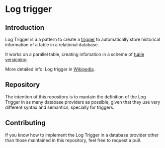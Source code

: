 # Log trigger

## Introduction

Log Trigger is a a pattern to create a [trigger](https://en.wikipedia.org/wiki/Database_trigger) to automatically store historical information
of a table in a relational database.

It works on a parallel table, creating infomation in a scheme of [tuple versioning](https://en.wikipedia.org/wiki/Tuple-versioning).

More detailed info: Log trigger in [Wikipedia](https://en.wikipedia.org/wiki/Log_trigger).

## Repository

The intention of this repository is to mantain the definition of the Log Trigger in as many database providers as possible,
given that they use very different syntax and semantics, specially for triggers.

## Contributing

If you know how to implement the Log Trigger in a database provider other than those maintained in this repository, feel free to
request a pull.
